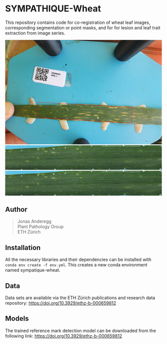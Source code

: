 # SYMPATHIQUE-Wheat

This repository contains code for co-registration of wheat leaf images, corresponding segmentation or point masks, and for for lesion and leaf trait extraction from image series.

![](https://github.com/and-jonas/sympathique-wheat/blob/master/imgs/original.JPG)
![](https://github.com/and-jonas/sympathique-wheat/blob/master/imgs/overlay.gif)
![](https://github.com/and-jonas/sympathique-wheat/blob/master/imgs/pycn_dev.gif)

## Author

> Jonas Anderegg  
> Plant Pathology Group  
> ETH Zürich  

## Installation
All the necessary libraries and their dependencies can be installed with `conda env create -f env.yml`. This creates a new conda environment named sympatique-wheat.

## Data
Data sets are available via the ETH Zürich publications and research data repository:
https://doi.org/10.3929/ethz-b-000659812

## Models
The trained reference mark detection model can be downloaded from the following link: 
https://doi.org/10.3929/ethz-b-000659812
